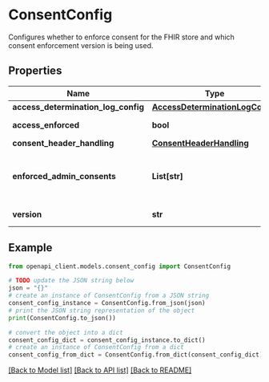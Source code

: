 # ConsentConfig

Configures whether to enforce consent for the FHIR store and which consent enforcement version is being used.

## Properties

Name | Type | Description | Notes
------------ | ------------- | ------------- | -------------
**access_determination_log_config** | [**AccessDeterminationLogConfig**](AccessDeterminationLogConfig.md) |  | [optional] 
**access_enforced** | **bool** | Optional. If set to true, when accessing FHIR resources, the consent headers will be verified against consents given by patients. See the ConsentEnforcementVersion for the supported consent headers. | [optional] 
**consent_header_handling** | [**ConsentHeaderHandling**](ConsentHeaderHandling.md) |  | [optional] 
**enforced_admin_consents** | **List[str]** | The versioned names of the enforced admin Consent resource(s), in the format &#x60;projects/{project_id}/locations/{location}/datasets/{dataset_id}/fhirStores/{fhir_store_id}/fhir/Consent/{resource_id}/_history/{version_id}&#x60;. For FHIR stores with &#x60;disable_resource_versioning&#x3D;true&#x60;, the format is &#x60;projects/{project_id}/locations/{location}/datasets/{dataset_id}/fhirStores/{fhir_store_id}/fhir/Consent/{resource_id}&#x60;. This field can only be updated using ApplyAdminConsents. | [optional] 
**version** | **str** | Required. Specifies which consent enforcement version is being used for this FHIR store. This field can only be set once by either CreateFhirStore or UpdateFhirStore. After that, you must call ApplyConsents to change the version. | [optional] 

## Example

```python
from openapi_client.models.consent_config import ConsentConfig

# TODO update the JSON string below
json = "{}"
# create an instance of ConsentConfig from a JSON string
consent_config_instance = ConsentConfig.from_json(json)
# print the JSON string representation of the object
print(ConsentConfig.to_json())

# convert the object into a dict
consent_config_dict = consent_config_instance.to_dict()
# create an instance of ConsentConfig from a dict
consent_config_from_dict = ConsentConfig.from_dict(consent_config_dict)
```
[[Back to Model list]](../README.md#documentation-for-models) [[Back to API list]](../README.md#documentation-for-api-endpoints) [[Back to README]](../README.md)


